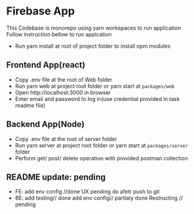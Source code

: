 # Firebase App

This Codebase is monorepo using yarn workspaces to run application
Follow  instruction bellow to run applcation 
- Run yarn install at root of project folder to install npm modules

## Frontend App(react)

- Copy .env file at the root of Web folder
- Run yarn web at project root folder or yarn start at `packages/web`
- Open http://localhost:3000 in browser
- Enter email and password to log in(use credential provided in task readme file)


## Backend App(Node)

- Copy .env file at the root of server folder
- Run yarn server at project root folder or yarn start at `packages/server` folder
- Perform get/ post/ delete operation with provided postman collection 


## README update: pending
- FE: add env config //done
    UX pending do afetr push to git
- BE: add testing// done
    add env config// partialy done
    Restructing // pending


